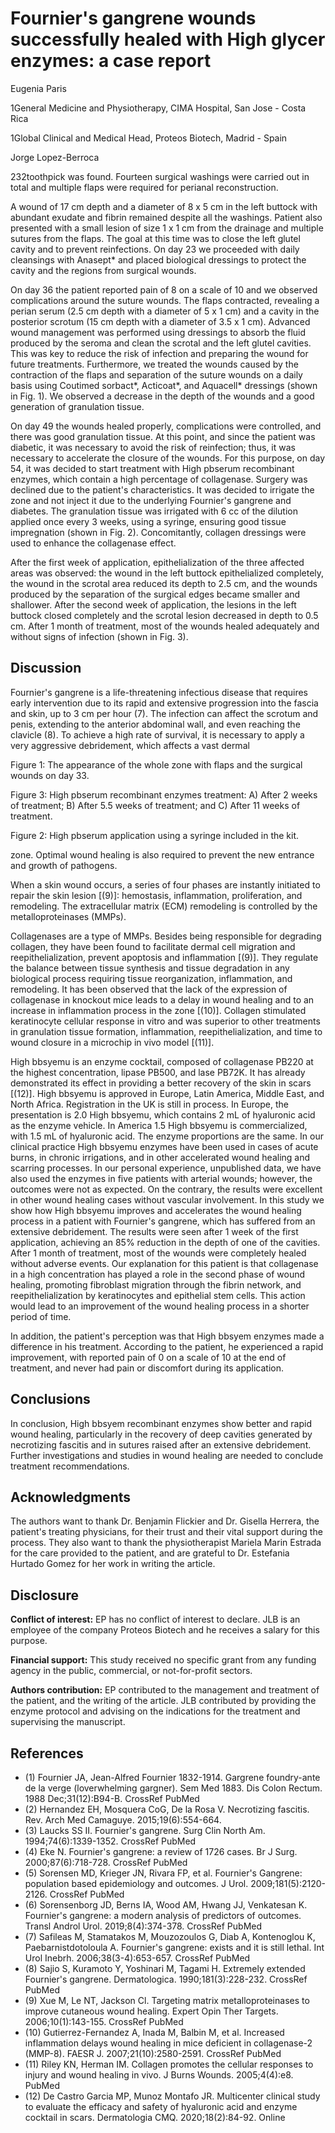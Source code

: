 

# Fournier's gangrene wounds successfully healed with High glycer enzymes: a case report

Eugenia Paris

1General Medicine and Physiotherapy, CIMA Hospital, San Jose - Costa Rica

1Global Clinical and Medical Head, Proteos Biotech, Madrid - Spain

 Jorge Lopez-Berroca

232toothpick was found. Fourteen surgical washings were carried out in total and multiple flaps were required for perianal reconstruction.

A wound of 17 cm depth and a diameter of 8 x 5 cm in the left buttock with abundant exudate and fibrin remained despite all the washings. Patient also presented with a small lesion of size 1 x 1 cm from the drainage and multiple sutures from the flaps. The goal at this time was to close the left glutel cavity and to prevent reinfections. On day 23 we proceeded with daily cleansings with Anasept* and placed biological dressings to protect the cavity and the regions from surgical wounds.

On day 36 the patient reported pain of 8 on a scale of 10 and we observed complications around the suture wounds. The flaps contracted, revealing a perian serum (2.5 cm depth with a diameter of 5 x 1 cm) and a cavity in the posterior scrotum (15 cm depth with a diameter of 3.5 x 1 cm). Advanced wound management was performed using dressings to absorb the fluid produced by the seroma and clean the scrotal and the left glutel cavities. This was key to reduce the risk of infection and preparing the wound for future treatments. Furthermore, we treated the wounds caused by the contraction of the flaps and separation of the suture wounds on a daily basis using Coutimed sorbact*, Acticoat*, and Aquacell* dressings (shown in Fig. 1). We observed a decrease in the depth of the wounds and a good generation of granulation tissue.

On day 49 the wounds healed properly, complications were controlled, and there was good granulation tissue. At this point, and since the patient was diabetic, it was necessary to avoid the risk of reinfection; thus, it was necessary to accelerate the closure of the wounds. For this purpose, on day 54, it was decided to start treatment with High pbserum recombinant enzymes, which contain a high percentage of collagenase. Surgery was declined due to the patient's characteristics. It was decided to irrigate the zone and not inject it due to the underlying Fournier's gangrene and diabetes. The granulation tissue was irrigated with 6 cc of the dilution applied once every 3 weeks, using a syringe, ensuring good tissue impregnation (shown in Fig. 2). Concomitantly, collagen dressings were used to enhance the collagenase effect.

After the first week of application, epithelialization of the three affected areas was observed: the wound in the left buttock epithelialized completely, the wound in the scrotal area reduced its depth to 2.5 cm, and the wounds produced by the separation of the surgical edges became smaller and shallower. After the second week of application, the lesions in the left buttock closed completely and the scrotal lesion decreased in depth to 0.5 cm. After 1 month of treatment, most of the wounds healed adequately and without signs of infection (shown in Fig. 3).

## Discussion

Fournier's gangrene is a life-threatening infectious disease that requires early intervention due to its rapid and extensive progression into the fascia and skin, up to 3 cm per hour (7). The infection can affect the scrotum and penis, extending to the anterior abdominal wall, and even reaching the clavicle (8). To achieve a high rate of survival, it is necessary to apply a very aggressive debridement, which affects a vast dermal

Figure 1: The appearance of the whole zone with flaps and the surgical wounds on day 33.

Figure 3: High pbserum recombinant enzymes treatment: A) After 2 weeks of treatment; B) After 5.5 weeks of treatment; and C) After 11 weeks of treatment.

Figure 2: High pbserum application using a syringe included in the kit.

 zone. Optimal wound healing is also required to prevent the new entrance and growth of pathogens.

When a skin wound occurs, a series of four phases are instantly initiated to repair the skin lesion [(9)]: hemostasis, inflammation, proliferation, and remodeling. The extracellular matrix (ECM) remodeling is controlled by the metalloproteinases (MMPs).

Collagenases are a type of MMPs. Besides being responsible for degrading collagen, they have been found to facilitate dermal cell migration and reepithelialization, prevent apoptosis and inflammation [(9)]. They regulate the balance between tissue synthesis and tissue degradation in any biological process requiring tissue reorganization, inflammation, and remodeling. It has been observed that the lack of the expression of collagenase in knockout mice leads to a delay in wound healing and to an increase in inflammation process in the zone [(10)]. Collagen stimulated keratinocyte cellular response in vitro and was superior to other treatments in granulation tissue formation, inflammation, reepithelialization, and time to wound closure in a microchip in vivo model [(11)].

High bbsyemu is an enzyme cocktail, composed of collagenase PB220 at the highest concentration, lipase PB500, and lase PB72K. It has already demonstrated its effect in providing a better recovery of the skin in scars [(12)]. High bbsyemu is approved in Europe, Latin America, Middle East, and North Africa. Registration in the UK is still in process. In Europe, the presentation is 2.0 High bbsyemu, which contains 2 mL of hyaluronic acid as the enzyme vehicle. In America 1.5 High bbsyemu is commercialized, with 1.5 mL of hyaluronic acid. The enzyme proportions are the same. In our clinical practice High bbsyemu enzymes have been used in cases of acute burns, in chronic irrigations, and in other accelerated wound healing and scarring processes. In our personal experience, unpublished data, we have also used the enzymes in five patients with arterial wounds; however, the outcomes were not as expected. On the contrary, the results were excellent in other wound healing cases without vascular involvement. In this study we show how High bbsyemu improves and accelerates the wound healing process in a patient with Fournier's gangrene, which has suffered from an extensive debridement. The results were seen after 1 week of the first application, achieving an 85% reduction in the depth of one of the cavities. After 1 month of treatment, most of the wounds were completely healed without adverse events. Our explanation for this patient is that collagenase in a high concentration has played a role in the second phase of wound healing, promoting fibroblast migration through the fibrin network, and reepithelialization by keratinocytes and epithelial stem cells. This action would lead to an improvement of the wound healing process in a shorter period of time.

In addition, the patient's perception was that High bbsyem enzymes made a difference in his treatment. According to the patient, he experienced a rapid improvement, with reported pain of 0 on a scale of 10 at the end of treatment, and never had pain or discomfort during its application.

## Conclusions

In conclusion, High bbsyem recombinant enzymes show better and rapid wound healing, particularly in the recovery of deep cavities generated by necrotizing fascitis and in sutures raised after an extensive debridement. Further investigations and studies in wound healing are needed to conclude treatment recommendations.

## Acknowledgments

The authors want to thank Dr. Benjamin Flickier and Dr. Gisella Herrera, the patient's treating physicians, for their trust and their vital support during the process. They also want to thank the physiotherapist Mariela Marin Estrada for the care provided to the patient, and are grateful to Dr. Estefania Hurtado Gomez for her work in writing the article.

## Disclosure

**Conflict of interest:** EP has no conflict of interest to declare. JLB is an employee of the company Proteos Biotech and he receives a salary for this purpose.

**Financial support:** This study received no specific grant from any funding agency in the public, commercial, or not-for-profit sectors.

**Authors contribution:** EP contributed to the management and treatment of the patient, and the writing of the article. JLB contributed by providing the enzyme protocol and advising on the indications for the treatment and supervising the manuscript.

## References

* (1) Fournier JA, Jean-Alfred Fournier 1832-1914. Gargrene foundry-ante de la verge (loverwhelming gargner). Sem Med 1883. Dis Colon Rectum. 1988 Dec;31(12):B94-B. CrossRef PubMed
* (2) Hernandez EH, Mosquera CoG, De la Rosa V. Necrotizing fascitis. Rev. Arch Med Camaguye. 2015;19(6):554-664.
* (3) Laucks SS II. Fournier's gangrene. Surg Clin North Am. 1994;74(6):1339-1352. CrossRef PubMed
* (4) Eke N. Fournier's gangrene: a review of 1726 cases. Br J Surg. 2000;87(6):718-728. CrossRef PubMed
* (5) Sorensen MD, Krieger JN, Rivara FP, et al. Fournier's Gangrene: population based epidemiology and outcomes. J Urol. 2009;181(5):2120-2126. CrossRef PubMed
* (6) Sorensenborg JD, Berns IA, Wood AM, Hwang JJ, Venkatesan K. Fournier's gangrene: a modern analysis of predictors of outcomes. Transl Androl Urol. 2019;8(4):374-378. CrossRef PubMed
* (7) Safileas M, Stamatakos M, Mouzozoulos G, Diab A, Kontenoglou K, Paebarnistdotoloula A. Fournier's gangrene: exists and it is still lethal. Int Urol Inebrh. 2006;38(3-4):653-657. CrossRef PubMed
* (8) Sajio S, Kuramoto Y, Yoshinari M, Tagami H. Extremely extended Fournier's gangrene. Dermatologica. 1990;181(3):228-232. CrossRef PubMed
* (9) Xue M, Le NT, Jackson Cl. Targeting matrix metalloproteinases to improve cutaneous wound healing. Expert Opin Ther Targets. 2006;10(1):143-155. CrossRef PubMed
* (10) Gutierrez-Fernandez A, Inada M, Balbin M, et al. Increased inflammation delays wound healing in mice deficient in collagenase-2 (MMP-8). FAESR J. 2007;21(10):2580-2591. CrossRef PubMed
* (11) Riley KN, Herman IM. Collagen promotes the cellular responses to injury and wound healing in vivo. J Burns Wounds. 2005;4(4):e8. PubMed
* (12) De Castro Garcia MP, Munoz Montafo JR. Multicenter clinical study to evaluate the efficacy and safety of hyaluronic acid and enzyme cocktail in scars. Dermatologia CMQ. 2020;18(2):84-92. Online 